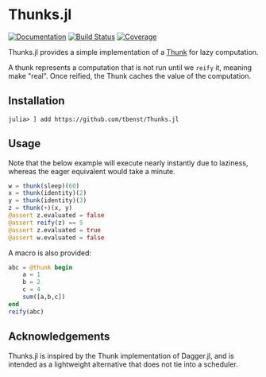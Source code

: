 # Thunks.jl

[![Documentation](https://img.shields.io/badge/docs-master-blue.svg)](https://tbenst.github.io/Thunks.jl/dev)
[![Build Status](https://github.com/tbenst/Thunk.jl/workflows/CI/badge.svg)](https://github.com/tbenst/Thunks.jl/actions)
[![Coverage](https://codecov.io/gh/tbenst/Thunk.jl/branch/master/graph/badge.svg)](https://codecov.io/gh/tbenst/Thunks.jl)

Thunks.jl provides a simple implementation of a
[Thunk](https://en.wikipedia.org/wiki/Thunk) for lazy computation.

A thunk represents a computation that is not run until we `reify` it,
meaning make "real". Once reified, the Thunk caches the value of the
computation.

## Installation
```
julia> ] add https://github.com/tbenst/Thunks.jl
```
## Usage
Note that the below example will execute nearly instantly due to laziness,
whereas the eager equivalent would take a minute.
```julia
w = thunk(sleep)(60)
x = thunk(identity)(2)
y = thunk(identity)(3)
z = thunk(+)(x, y)
@assert z.evaluated = false
@assert reify(z) == 5
@assert z.evaluated = true
@assert w.evaluated = false
```

A macro is also provided:
```julia
abc = @thunk begin
    a = 1
    b = 2
    c = 4
    sum([a,b,c])
end
reify(abc)
```

## Acknowledgements
Thunks.jl is inspired by the Thunk implementation of Dagger.jl,
and is intended as a lightweight alternative that does not tie 
into a scheduler.